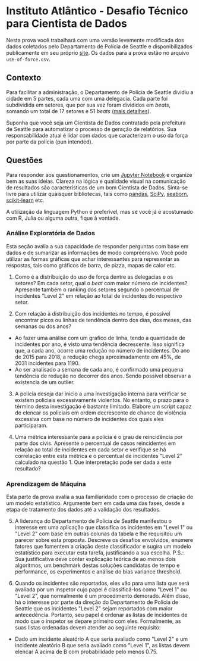 # Instituto Atlântico - Desafio Técnico para Cientista de Dados

Nesta prova você trabalhará com uma versão levemente modificada dos dados coletados pelo Departamento
de Polícia de Seattle e disponibilizados publicamente em seu próprio
[site](https://www.seattle.gov/police/information-and-data/use-of-force-data/use-of-force-dataset). Os dados
para a prova estão no arquivo `use-of-force.csv`.

## Contexto

Para facilitar a administração, o Departamento de Polícia de Seattle dividiu a cidade em 5 partes, cada uma
com uma delegacia. Cada parte foi subdividida em setores, que por sua vez foram divididos em *beats*,
somando um total de 17 setores e 51 *beats*
([mais detalhes](https://www.seattle.gov/police/information-and-data/tweets-by-beat)).

Suponha que você seja um Cientista de Dados contratado pela prefeitura de Seattle para automatizar o
processo de geração de relatórios. Sua responsabilidade atual é lidar com dados que caracterizam o uso
da força por parte da polícia (pun intended).

## Questões

Para responder aos questionamentos, crie um [Jupyter Notebook](https://ipython.org/notebook.html) e
organize bem as suas ideias. Clareza na lógica e qualidade visual na comunicação de resultados são
características de um bom Cientista de Dados. Sinta-se livre para utilizar quaisquer bibliotecas, tais como
[pandas](https://pandas.pydata.org/), [SciPy](https://www.scipy.org/),
[seaborn](http://seaborn.pydata.org/index.html), [scikit-learn](http://scikit-learn.org/stable/index.html) etc.

A utilização da linguagem Python é preferível, mas se você já é acostumado com R, Julia ou alguma outra,
fique à vontade.

### Análise Exploratória de Dados

Esta seção avalia a sua capacidade de responder perguntas com base em dados e de sumarizar as
informações de modo compreensivo. Você pode utilizar as formas gráficas que achar interessantes para
representar as respostas, tais como gráficos de barra, de pizza, mapas de calor etc.

1. Como é a distribuição do uso de força dentre as delegacias e os setores? Em cada setor, qual o *beat* com
maior número de incidentes? Apresente também o ranking dos setores segundo o percentual de incidentes
"Level 2" em relação ao total de incidentes do respectivo setor.

2. Com relação à distribuição dos incidentes no tempo, é possível encontrar picos ou linhas de tendência
dentro dos dias, dos meses, das semanas ou dos anos?

* Ao fazer uma análise com um grafico de linha, tendo a quantidade de incidentes por ano, é visto uma tendência 
decrescente. Isso significa que, a cada ano, ocorre uma redução no número de incidentes. Do ano de 2015 para 2018, a redução 
chega aproximadamente em 45%, de 2031 incidentes para 1190.
* Ao ser analisado a semana de cada ano, é confirmado uma pequena tendência de redução no decorrer dos anos. Sendo possível observar 
a existencia de um outlier.

3. A polícia deseja dar início a uma investigação interna para verificar se existem policiais excessivamente
violentos. No entanto, o prazo para o término desta investigação é bastante limitado. Elabore um script capaz
de elencar os policiais em ordem decrescente de chance de violência excessiva com base no número de
incidentes dos quais eles participaram.

4. Uma métrica interessante para a polícia é o grau de reincidência por parte dos civis. Apresente o percentual
de casos reincidentes em relação ao total de incidentes em cada setor e verifique se há correlação entre esta
métrica e o percentual de incidentes "Level 2" calculado na questão 1. Que interpretação pode ser dada a
este resultado?

### Aprendizagem de Máquina

Esta parte da prova avalia a sua familiaridade com o processo de criação de um modelo estatístico.
Argumente bem em cada uma das fases, desde a etapa de tratamento dos dados até a validação dos
resultados.

5. A liderança do Departamento de Polícia de Seattle manifestou o interesse em uma aplicação que classifica
os incidentes em "Level 1" ou "Level 2" com base em outras colunas da tabela e lhe requisitou um parecer
sobre esta proposta. Descreva os desafios envolvidos, enumere fatores que fomentem a criação deste
classificador e sugira um modelo estatístico para executar esta tarefa, justificando a sua escolha.
P.S.: Sua justificativa deve conter explicação teórica de ao menos dois algoritmos, um benchmark destas
soluções candidatas de tempo e performance, os experimentos e análise do bias variance threshold.

6. Quando os incidentes são reportados, eles vão para uma lista que será avaliada por um inspetor cujo
papel é classificá-los como "Level 1" ou "Level 2", que normalmente é um procedimento demorado. Além
disso, há o interesse por parte da direção do Departamento de Polícia de Seattle que os incidentes "Level 2"
sejam reportados com maior antecedência. Portanto, seu papel é ordenar as listas de incidentes de modo
que o inspetor se depare primeiro com eles. Formalmente, as suas listas ordenadas devem atender ao
seguinte requisito:

* Dado um incidente aleatório A que seria avaliado como "Level 2" e um incidente aleatório B que seria
avaliado como "Level 1", as listas devem elencar A acima de B com probabilidade pelo menos 0.75.
